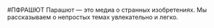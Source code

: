 #ПФРАШЮТ
Парашют — это медиа о странных изобретениях. Мы рассказываем о непростых темах увлекательно и легко.
